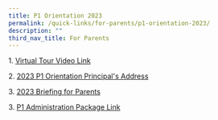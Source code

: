 ```yaml
---
title: P1 Orientation 2023
permalink: /quick-links/for-parents/p1-orientation-2023/
description: ""
third_nav_title: For Parents
---
```

1. [Virtual Tour Video Link](https://www-shps-moe-edu-sg-admin.cwp.sg/quick-links/for-parents/school-virtual-tour)

2. [2023 P1 Orientation Principal's Address](https://www.shps.moe.edu.sg/qql/slot/u1233/2023%20P1%20Orientation%20-%20Principals%20Address.pdf)

3. [2023 Briefing for Parents](https://www.shps.moe.edu.sg/qql/slot/u1233/Briefing%20for%20Parents%20on%2011%20Nov%202022.pdf) 

3. [P1 Administration Package Link](https://go.gov.sg/shps-p1information)
